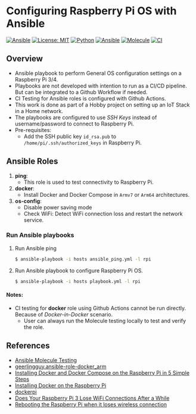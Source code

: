 # Configuring Raspberry Pi OS with Ansible

[![Ansible](https://img.shields.io/badge/raspberrypi-3,4-C51A4A?logo=raspberry-pi)](https://www.raspberrypi.org/) [![License: MIT](https://img.shields.io/badge/License-MIT-yellow.svg)](https://github.com/universalvishwa/raspberrypi-os-config-ansible/blob/master/LICENSE) [![Python](https://img.shields.io/badge/python-3.7-blue?logo=python)](https://www.python.org/downloads/release/python-379/) [![Ansible](https://img.shields.io/badge/ansible-2.10-EE0000?logo=ansible)](https://docs.ansible.com/) [![Molecule](https://img.shields.io/badge/molecule-v3.2.0-3CAFCE)](https://molecule.readthedocs.io/) [![CI](https://github.com/universalvishwa/raspberrypi-os-config-ansible/workflows/CI/badge.svg)](https://github.com/universalvishwa/raspberrypi-os-config-ansible/actions) 

## Overview
- Ansible playbook to perform General OS configuration settings on a Raspberry Pi 3/4.
- Playbooks are not developed with intention to run as a CI/CD pipeline. But can be integrated to a Github Workflow if needed.
- CI Testing for Ansible roles is configured with Github Actions.
- This work is done as part of a Hobby project on setting up an IoT Stack in a Home network.
- The playbooks are configured to use _SSH Keys_ instead of username/password to connect to Raspberry Pi.
- Pre-requisites:
    - Add the SSH public key `id_rsa.pub` to `/home/pi/.ssh/authorized_keys` in Raspberry Pi.

## Ansible Roles
1. **ping**:
    - This role is used to test connectivity to Raspberry Pi.
2. **docker**:
    - Install Docker and Docker Compose in `Armv7` or `Arm64` architectures.
3. **os-config**:
    - Disable power saving mode
    - Check WiFi: Detect WiFi connection loss and restart the network service.

### Run Ansible playbooks
1. Run Ansible ping
    ```bash
    $ ansible-playbook -i hosts ansible_ping.yml -l rpi
    ```
2. Run Ansible playbook to configure Raspberry Pi OS.
    ```bash
    $ ansible-playbook -i hosts playbook.yml -l rpi
    ```

#### Notes:
- CI testing for **docker** role using Github Actions cannot be run directly. Because of _Docker-in-Docker_ scenario.
    - User can always run the Molecule testing locally to test and verify the role.

## References
- [Ansible Molecule Testing](https://github.com/universalvishwa/ansible-molecule-testing)
- [geerlingguy.ansible-role-docker_arm](https://github.com/geerlingguy/ansible-role-docker_arm)
- [Installing Docker and Docker Compose on the Raspberry Pi in 5 Simple Steps](https://dev.to/rohansawant/installing-docker-and-docker-compose-on-the-raspberry-pi-in-5-simple-steps-3mgl)
- [Installing Docker on the Raspberry Pi](https://pimylifeup.com/raspberry-pi-docker/)
- [dockerpi](https://github.com/lukechilds/dockerpi)
- [Does Your Raspberry Pi 3 Lose WiFi Connections After a While](http://qdosmsq.dunbar-it.co.uk/blog/2016/03/does-your-raspberry-pi-3-lose-wifi-connections-after-a-while/)
- [Rebooting the Raspberry Pi when it loses wireless connection](https://weworkweplay.com/play/rebooting-the-raspberry-pi-when-it-loses-wireless-connection-wifi/)